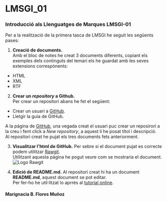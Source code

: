 # LMSGI_01
### Introducció als Llenguatges de Marques LMSGI-01

Per a la realització de la primera tasca de LMSGI he seguit les següents pases:
1. **Creació de documents.**  
Amb el bloc de notes he creat 3 documents diferents, copiant els exemples dels continguts del temari els he guardat amb les seves extensions correspònents:
* HTML
* XML
* RTF

2. **Crear un _repository_ a Github.**  
Per crear un repositori abans he fet el següent:
* Crear un usuari a [GitHub](https://github.com/).
* Lletgir la guia de GitHub.  

A la página de [GitHub](https://github.com/), una vegada creat el usuari puc crear un reposirori a la creu i fent click a _New repository_, a aquest li he posat títol i descripció.  
Al repositori creat he pujat els tres documents fets anteriorment.

3. **Visualitzar l'html de GitHub.**
Per sebre si el document pujat es correcte podem utilitzar [Rawgit](https://rawgit.com/).  
Utilitzant aquesta página he pogut veure com se mostraria el document.  
![Logo Rawgit](https://cdn.rawgit.com/rgrove/rawgit/cdn-20170108/public/img/sushi.png)

4. **Edició de README.md.**
Al repositori creat hi ha un document **README.md**, aquest document se pot editar.  
Per fer-ho he util·litzat lo aprrés al [tutorial online](http://www.markdowntutorial.com/).


#### Marignacia B. Flores Muñoz

